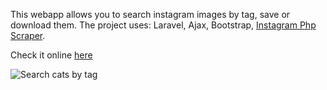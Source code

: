 This webapp allows you to search instagram images by tag, save or download them.
The project uses: Laravel, Ajax, Bootstrap, [ Instagram Php Scraper](https://github.com/postaddictme/instagram-php-scraper).

Check it online [here](http://sheltered-ravine-60676.herokuapp.com/)

![Search cats by tag](https://i.ibb.co/rfPrN6K/cats-search-instagram.png "Main page - search cats by tag")